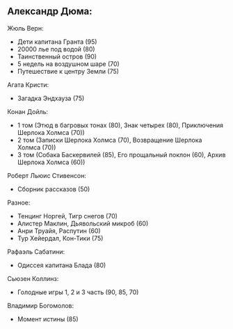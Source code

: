 Александр Дюма:
- 

Жюль Верн:
- Дети капитана Гранта (95)
- 20000 лье под водой (80)
- Таинственный остров (90)
- 5 недель на воздушном шаре (70)
- Путешествие к центру Земли (75)

Агата Кристи:
- Загадка Эндхауза (75)

Конан Дойль:
- 1 том (Этюд в багровых тонах (80), Знак четырех (80), Приключения Шерлока Холмса (70))
- 2 том (Записки Шерлока Холмса (70), Возвращение Шерлока Холмса (70))
- 3 том (Собака Баскервилей (85), Его прощальный поклон (60), Архив Шерлока Холмса (60))

Роберт Льюис Стивенсон:
- Сборник рассказов (50)

Разное:
- Тенцинг Норгей, Тигр снегов (70)
- Алистер Маклин, Дьявольский микроб (60)
- Анри Труайя, Распутин (60)
- Тур Хейердал, Кон-Тики (75)

Рафаэль Сабатини:
- Одиссея капитана Блада (80)

Сьюзен Коллинз:
- Голодные игры 1, 2 и 3 часть (90, 85, 70)

Владимир Богомолов:
- Момент истины (85)